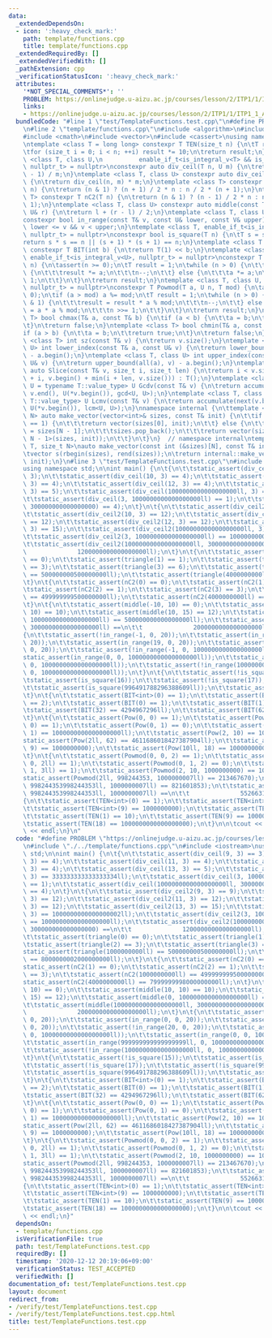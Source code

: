 ```yaml
---
data:
  _extendedDependsOn:
  - icon: ':heavy_check_mark:'
    path: template/functions.cpp
    title: template/functions.cpp
  _extendedRequiredBy: []
  _extendedVerifiedWith: []
  _pathExtension: cpp
  _verificationStatusIcon: ':heavy_check_mark:'
  attributes:
    '*NOT_SPECIAL_COMMENTS*': ''
    PROBLEM: https://onlinejudge.u-aizu.ac.jp/courses/lesson/2/ITP1/1/ITP1_1_A
    links:
    - https://onlinejudge.u-aizu.ac.jp/courses/lesson/2/ITP1/1/ITP1_1_A
  bundledCode: "#line 1 \"test/TemplateFunctions.test.cpp\"\n#define PROBLEM \"https://onlinejudge.u-aizu.ac.jp/courses/lesson/2/ITP1/1/ITP1_1_A\"\
    \n#line 2 \"template/functions.cpp\"\n#include <algorithm>\n#include <numeric>\n\
    #include <cmath>\n#include <vector>\n#include <cassert>\nusing namespace std;\n\
    \ntemplate <class T = long long> constexpr T TEN(size_t n) {\n\tT result = 1;\n\
    \tfor (size_t i = 0; i < n; ++i) result *= 10;\n\treturn result;\n}\ntemplate\
    \ <class T, class U,\n          enable_if_t<is_integral_v<T> && is_integral_v<U>,\
    \ nullptr_t> = nullptr>\nconstexpr auto div_ceil(T n, U m) {\n\treturn (n + m\
    \ - 1) / m;\n}\ntemplate <class T, class U> constexpr auto div_ceil2(T n, U m)\
    \ {\n\treturn div_ceil(n, m) * m;\n}\ntemplate <class T> constexpr T triangle(T\
    \ n) {\n\treturn (n & 1) ? (n + 1) / 2 * n : n / 2 * (n + 1);\n}\ntemplate <class\
    \ T> constexpr T nC2(T n) {\n\treturn (n & 1) ? (n - 1) / 2 * n : n / 2 * (n -\
    \ 1);\n}\ntemplate <class T, class U> constexpr auto middle(const T& l, const\
    \ U& r) {\n\treturn l + (r - l) / 2;\n}\ntemplate <class T, class U, class V>\n\
    constexpr bool in_range(const T& v, const U& lower, const V& upper) {\n\treturn\
    \ lower <= v && v < upper;\n}\ntemplate <class T, enable_if_t<is_integral_v<T>,\
    \ nullptr_t> = nullptr>\nconstexpr bool is_square(T n) {\n\tT s = sqrt(n);\n\t\
    return s * s == n || (s + 1) * (s + 1) == n;\n}\ntemplate <class T = long long>\
    \ constexpr T BIT(int b) {\n\treturn T(1) << b;\n}\ntemplate <class T, class U,\
    \ enable_if_t<is_integral_v<U>, nullptr_t> = nullptr>\nconstexpr T Pow(T a, U\
    \ n) {\n\tassert(n >= 0);\n\tT result = 1;\n\twhile (n > 0) {\n\t\tif (n & 1)\
    \ {\n\t\t\tresult *= a;\n\t\t\tn--;\n\t\t} else {\n\t\t\ta *= a;\n\t\t\tn >>=\
    \ 1;\n\t\t}\n\t}\n\treturn result;\n}\ntemplate <class T, class U, enable_if_t<is_integral_v<U>,\
    \ nullptr_t> = nullptr>\nconstexpr T Powmod(T a, U n, T mod) {\n\tassert(n >=\
    \ 0);\n\tif (a > mod) a %= mod;\n\tT result = 1;\n\twhile (n > 0) {\n\t\tif (n\
    \ & 1) {\n\t\t\tresult = result * a % mod;\n\t\t\tn--;\n\t\t} else {\n\t\t\ta\
    \ = a * a % mod;\n\t\t\tn >>= 1;\n\t\t}\n\t}\n\treturn result;\n}\ntemplate <class\
    \ T> bool chmax(T& a, const T& b) {\n\tif (a < b) {\n\t\ta = b;\n\t\treturn true;\n\
    \t}\n\treturn false;\n}\ntemplate <class T> bool chmin(T& a, const T& b) {\n\t\
    if (a > b) {\n\t\ta = b;\n\t\treturn true;\n\t}\n\treturn false;\n}\ntemplate\
    \ <class T> int sz(const T& v) {\n\treturn v.size();\n}\ntemplate <class T, class\
    \ U> int lower_index(const T& a, const U& v) {\n\treturn lower_bound(all(a), v)\
    \ - a.begin();\n}\ntemplate <class T, class U> int upper_index(const T& a, const\
    \ U& v) {\n\treturn upper_bound(all(a), v) - a.begin();\n}\ntemplate <class T>\
    \ auto Slice(const T& v, size_t i, size_t len) {\n\treturn i < v.size() ? T(v.begin()\
    \ + i, v.begin() + min(i + len, v.size())) : T();\n}\ntemplate <class T, class\
    \ U = typename T::value_type> U Gcdv(const T& v) {\n\treturn accumulate(next(v.begin()),\
    \ v.end(), U(*v.begin()), gcd<U, U>);\n}\ntemplate <class T, class U = typename\
    \ T::value_type> U Lcmv(const T& v) {\n\treturn accumulate(next(v.begin()), v.end(),\
    \ U(*v.begin()), lcm<U, U>);\n}\nnamespace internal {\n\ttemplate <class T, size_t\
    \ N> auto make_vector(vector<int>& sizes, const T& init) {\n\t\tif constexpr (N\
    \ == 1) {\n\t\t\treturn vector(sizes[0], init);\n\t\t} else {\n\t\t\tint size\
    \ = sizes[N - 1];\n\t\t\tsizes.pop_back();\n\t\t\treturn vector(size, make_vector<T,\
    \ N - 1>(sizes, init));\n\t\t}\n\t}\n}  // namespace internal\ntemplate <class\
    \ T, size_t N>\nauto make_vector(const int (&sizes)[N], const T& init = T()) {\n\
    \tvector s(rbegin(sizes), rend(sizes));\n\treturn internal::make_vector<T, N>(s,\
    \ init);\n}\n#line 3 \"test/TemplateFunctions.test.cpp\"\n#include <iostream>\n\
    using namespace std;\n\nint main() {\n\t{\n\t\tstatic_assert(div_ceil(9, 3) ==\
    \ 3);\n\t\tstatic_assert(div_ceil(10, 3) == 4);\n\t\tstatic_assert(div_ceil(11,\
    \ 3) == 4);\n\t\tstatic_assert(div_ceil(12, 3) == 4);\n\t\tstatic_assert(div_ceil(13,\
    \ 3) == 5);\n\t\tstatic_assert(div_ceil(1000000000000000000ll, 3) == 333333333333333334ll);\n\
    \t\tstatic_assert(div_ceil(3, 1000000000000000000ll) == 1);\n\t\tstatic_assert(div_ceil(1000000000000000000ll,\
    \ 300000000000000000) == 4);\n\t}\n\t{\n\t\tstatic_assert(div_ceil2(9, 3) == 9);\n\
    \t\tstatic_assert(div_ceil2(10, 3) == 12);\n\t\tstatic_assert(div_ceil2(11, 3)\
    \ == 12);\n\t\tstatic_assert(div_ceil2(12, 3) == 12);\n\t\tstatic_assert(div_ceil2(13,\
    \ 3) == 15);\n\t\tstatic_assert(div_ceil2(1000000000000000000ll, 3) == 1000000000000000002ll);\n\
    \t\tstatic_assert(div_ceil2(3, 1000000000000000000ll) == 1000000000000000000ll);\n\
    \t\tstatic_assert(div_ceil2(1000000000000000000ll, 300000000000000000) ==\n\t\t\
    \              1200000000000000000ll);\n\t}\n\t{\n\t\tstatic_assert(triangle(0)\
    \ == 0);\n\t\tstatic_assert(triangle(1) == 1);\n\t\tstatic_assert(triangle(2)\
    \ == 3);\n\t\tstatic_assert(triangle(3) == 6);\n\t\tstatic_assert(triangle(1000000000ll)\
    \ == 500000000500000000ll);\n\t\tstatic_assert(triangle(4000000000ll) == 8000000002000000000ll);\n\
    \t}\n\t{\n\t\tstatic_assert(nC2(0) == 0);\n\t\tstatic_assert(nC2(1) == 0);\n\t\
    \tstatic_assert(nC2(2) == 1);\n\t\tstatic_assert(nC2(3) == 3);\n\t\tstatic_assert(nC2(1000000000ll)\
    \ == 499999999500000000ll);\n\t\tstatic_assert(nC2(4000000000ll) == 7999999998000000000ll);\n\
    \t}\n\t{\n\t\tstatic_assert(middle(-10, 10) == 0);\n\t\tstatic_assert(middle(10,\
    \ 10) == 10);\n\t\tstatic_assert(middle(10, 15) == 12);\n\t\tstatic_assert(middle(0,\
    \ 1000000000000000000ll) == 500000000000000000ll);\n\t\tstatic_assert(middle(1000000000000000000ll,\
    \ 3000000000000000000ll) ==\n\t\t              2000000000000000000ll);\n\t}\n\t\
    {\n\t\tstatic_assert(!in_range(-1, 0, 20));\n\t\tstatic_assert(in_range(0, 0,\
    \ 20));\n\t\tstatic_assert(in_range(19, 0, 20));\n\t\tstatic_assert(!in_range(20,\
    \ 0, 20));\n\t\tstatic_assert(!in_range(-1, 0, 1000000000000000000ll));\n\t\t\
    static_assert(in_range(0, 0, 1000000000000000000ll));\n\t\tstatic_assert(in_range(999999999999999999ll,\
    \ 0, 1000000000000000000ll));\n\t\tstatic_assert(!in_range(1000000000000000000ll,\
    \ 0, 1000000000000000000ll));\n\t}\n\t{\n\t\tstatic_assert(!is_square(15));\n\t\
    \tstatic_assert(is_square(16));\n\t\tstatic_assert(!is_square(17));\n\t\tstatic_assert(!is_square(996491788296388608ll));\n\
    \t\tstatic_assert(is_square(996491788296388609ll));\n\t\tstatic_assert(!is_square(996491788296388610ll));\n\
    \t}\n\t{\n\t\tstatic_assert(BIT<int>(0) == 1);\n\t\tstatic_assert(BIT<int>(1)\
    \ == 2);\n\t\tstatic_assert(BIT(0) == 1);\n\t\tstatic_assert(BIT(1) == 2);\n\t\
    \tstatic_assert(BIT(32) == 4294967296ll);\n\t\tstatic_assert(BIT(62) == 4611686018427387904ll);\n\
    \t}\n\t{\n\t\tstatic_assert(Pow(0, 0) == 1);\n\t\tstatic_assert(Pow(1000000000000000000ll,\
    \ 0) == 1);\n\t\tstatic_assert(Pow(0, 1) == 0);\n\t\tstatic_assert(Pow(1000000000000000000ll,\
    \ 1) == 1000000000000000000ll);\n\t\tstatic_assert(Pow(2, 10) == 1024);\n\t\t\
    static_assert(Pow(2ll, 62) == 4611686018427387904ll);\n\t\tstatic_assert(Pow(10,\
    \ 9) == 1000000000);\n\t\tstatic_assert(Pow(10ll, 18) == 1000000000000000000ll);\n\
    \t}\n\t{\n\t\tstatic_assert(Powmod(0, 0, 2) == 1);\n\t\tstatic_assert(Powmod(1000000000000000000ll,\
    \ 0, 2ll) == 1);\n\t\tstatic_assert(Powmod(0, 1, 2) == 0);\n\t\tstatic_assert(Powmod(1000000000000000000ll,\
    \ 1, 3ll) == 1);\n\t\tstatic_assert(Powmod(2, 10, 1000000000) == 1024);\n\t\t\
    static_assert(Powmod(2ll, 998244353, 1000000007ll) == 213467670);\n\t\tstatic_assert(Powmod(10ll,\
    \ 998244353998244353ll, 1000000007ll) == 821601853);\n\t\tstatic_assert(Powmod(998244353998244353ll,\
    \ 998244353998244353ll, 1000000007ll) ==\n\t\t              55266312);\n\t}\n\t\
    {\n\t\tstatic_assert(TEN<int>(0) == 1);\n\t\tstatic_assert(TEN<int>(1) == 10);\n\
    \t\tstatic_assert(TEN<int>(9) == 1000000000);\n\t\tstatic_assert(TEN(0) == 1);\n\
    \t\tstatic_assert(TEN(1) == 10);\n\t\tstatic_assert(TEN(9) == 1000000000);\n\t\
    \tstatic_assert(TEN(18) == 1000000000000000000);\n\t}\n\n\tcout << \"Hello World\"\
    \ << endl;\n}\n"
  code: "#define PROBLEM \"https://onlinejudge.u-aizu.ac.jp/courses/lesson/2/ITP1/1/ITP1_1_A\"\
    \n#include \"./../template/functions.cpp\"\n#include <iostream>\nusing namespace\
    \ std;\n\nint main() {\n\t{\n\t\tstatic_assert(div_ceil(9, 3) == 3);\n\t\tstatic_assert(div_ceil(10,\
    \ 3) == 4);\n\t\tstatic_assert(div_ceil(11, 3) == 4);\n\t\tstatic_assert(div_ceil(12,\
    \ 3) == 4);\n\t\tstatic_assert(div_ceil(13, 3) == 5);\n\t\tstatic_assert(div_ceil(1000000000000000000ll,\
    \ 3) == 333333333333333334ll);\n\t\tstatic_assert(div_ceil(3, 1000000000000000000ll)\
    \ == 1);\n\t\tstatic_assert(div_ceil(1000000000000000000ll, 300000000000000000)\
    \ == 4);\n\t}\n\t{\n\t\tstatic_assert(div_ceil2(9, 3) == 9);\n\t\tstatic_assert(div_ceil2(10,\
    \ 3) == 12);\n\t\tstatic_assert(div_ceil2(11, 3) == 12);\n\t\tstatic_assert(div_ceil2(12,\
    \ 3) == 12);\n\t\tstatic_assert(div_ceil2(13, 3) == 15);\n\t\tstatic_assert(div_ceil2(1000000000000000000ll,\
    \ 3) == 1000000000000000002ll);\n\t\tstatic_assert(div_ceil2(3, 1000000000000000000ll)\
    \ == 1000000000000000000ll);\n\t\tstatic_assert(div_ceil2(1000000000000000000ll,\
    \ 300000000000000000) ==\n\t\t              1200000000000000000ll);\n\t}\n\t{\n\
    \t\tstatic_assert(triangle(0) == 0);\n\t\tstatic_assert(triangle(1) == 1);\n\t\
    \tstatic_assert(triangle(2) == 3);\n\t\tstatic_assert(triangle(3) == 6);\n\t\t\
    static_assert(triangle(1000000000ll) == 500000000500000000ll);\n\t\tstatic_assert(triangle(4000000000ll)\
    \ == 8000000002000000000ll);\n\t}\n\t{\n\t\tstatic_assert(nC2(0) == 0);\n\t\t\
    static_assert(nC2(1) == 0);\n\t\tstatic_assert(nC2(2) == 1);\n\t\tstatic_assert(nC2(3)\
    \ == 3);\n\t\tstatic_assert(nC2(1000000000ll) == 499999999500000000ll);\n\t\t\
    static_assert(nC2(4000000000ll) == 7999999998000000000ll);\n\t}\n\t{\n\t\tstatic_assert(middle(-10,\
    \ 10) == 0);\n\t\tstatic_assert(middle(10, 10) == 10);\n\t\tstatic_assert(middle(10,\
    \ 15) == 12);\n\t\tstatic_assert(middle(0, 1000000000000000000ll) == 500000000000000000ll);\n\
    \t\tstatic_assert(middle(1000000000000000000ll, 3000000000000000000ll) ==\n\t\t\
    \              2000000000000000000ll);\n\t}\n\t{\n\t\tstatic_assert(!in_range(-1,\
    \ 0, 20));\n\t\tstatic_assert(in_range(0, 0, 20));\n\t\tstatic_assert(in_range(19,\
    \ 0, 20));\n\t\tstatic_assert(!in_range(20, 0, 20));\n\t\tstatic_assert(!in_range(-1,\
    \ 0, 1000000000000000000ll));\n\t\tstatic_assert(in_range(0, 0, 1000000000000000000ll));\n\
    \t\tstatic_assert(in_range(999999999999999999ll, 0, 1000000000000000000ll));\n\
    \t\tstatic_assert(!in_range(1000000000000000000ll, 0, 1000000000000000000ll));\n\
    \t}\n\t{\n\t\tstatic_assert(!is_square(15));\n\t\tstatic_assert(is_square(16));\n\
    \t\tstatic_assert(!is_square(17));\n\t\tstatic_assert(!is_square(996491788296388608ll));\n\
    \t\tstatic_assert(is_square(996491788296388609ll));\n\t\tstatic_assert(!is_square(996491788296388610ll));\n\
    \t}\n\t{\n\t\tstatic_assert(BIT<int>(0) == 1);\n\t\tstatic_assert(BIT<int>(1)\
    \ == 2);\n\t\tstatic_assert(BIT(0) == 1);\n\t\tstatic_assert(BIT(1) == 2);\n\t\
    \tstatic_assert(BIT(32) == 4294967296ll);\n\t\tstatic_assert(BIT(62) == 4611686018427387904ll);\n\
    \t}\n\t{\n\t\tstatic_assert(Pow(0, 0) == 1);\n\t\tstatic_assert(Pow(1000000000000000000ll,\
    \ 0) == 1);\n\t\tstatic_assert(Pow(0, 1) == 0);\n\t\tstatic_assert(Pow(1000000000000000000ll,\
    \ 1) == 1000000000000000000ll);\n\t\tstatic_assert(Pow(2, 10) == 1024);\n\t\t\
    static_assert(Pow(2ll, 62) == 4611686018427387904ll);\n\t\tstatic_assert(Pow(10,\
    \ 9) == 1000000000);\n\t\tstatic_assert(Pow(10ll, 18) == 1000000000000000000ll);\n\
    \t}\n\t{\n\t\tstatic_assert(Powmod(0, 0, 2) == 1);\n\t\tstatic_assert(Powmod(1000000000000000000ll,\
    \ 0, 2ll) == 1);\n\t\tstatic_assert(Powmod(0, 1, 2) == 0);\n\t\tstatic_assert(Powmod(1000000000000000000ll,\
    \ 1, 3ll) == 1);\n\t\tstatic_assert(Powmod(2, 10, 1000000000) == 1024);\n\t\t\
    static_assert(Powmod(2ll, 998244353, 1000000007ll) == 213467670);\n\t\tstatic_assert(Powmod(10ll,\
    \ 998244353998244353ll, 1000000007ll) == 821601853);\n\t\tstatic_assert(Powmod(998244353998244353ll,\
    \ 998244353998244353ll, 1000000007ll) ==\n\t\t              55266312);\n\t}\n\t\
    {\n\t\tstatic_assert(TEN<int>(0) == 1);\n\t\tstatic_assert(TEN<int>(1) == 10);\n\
    \t\tstatic_assert(TEN<int>(9) == 1000000000);\n\t\tstatic_assert(TEN(0) == 1);\n\
    \t\tstatic_assert(TEN(1) == 10);\n\t\tstatic_assert(TEN(9) == 1000000000);\n\t\
    \tstatic_assert(TEN(18) == 1000000000000000000);\n\t}\n\n\tcout << \"Hello World\"\
    \ << endl;\n}"
  dependsOn:
  - template/functions.cpp
  isVerificationFile: true
  path: test/TemplateFunctions.test.cpp
  requiredBy: []
  timestamp: '2020-12-12 20:19:06+09:00'
  verificationStatus: TEST_ACCEPTED
  verifiedWith: []
documentation_of: test/TemplateFunctions.test.cpp
layout: document
redirect_from:
- /verify/test/TemplateFunctions.test.cpp
- /verify/test/TemplateFunctions.test.cpp.html
title: test/TemplateFunctions.test.cpp
---
```

